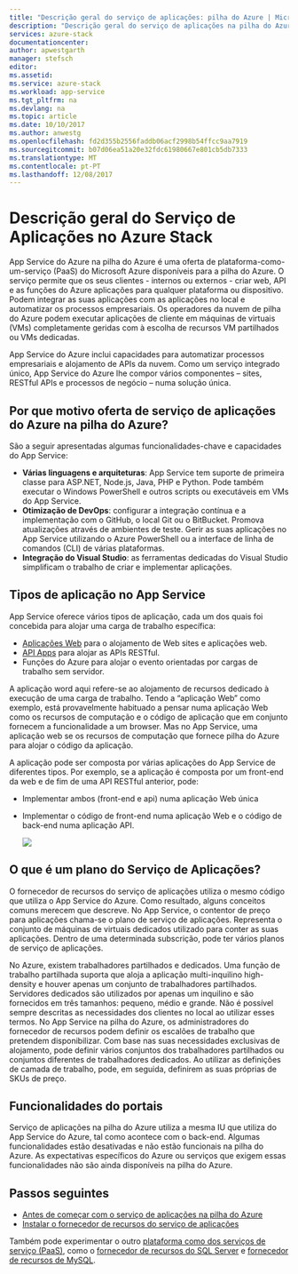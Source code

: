 ```yaml
---
title: "Descrição geral do serviço de aplicações: pilha do Azure | Microsoft Docs"
description: "Descrição geral do serviço de aplicações na pilha do Azure"
services: azure-stack
documentationcenter: 
author: apwestgarth
manager: stefsch
editor: 
ms.assetid: 
ms.service: azure-stack
ms.workload: app-service
ms.tgt_pltfrm: na
ms.devlang: na
ms.topic: article
ms.date: 10/10/2017
ms.author: anwestg
ms.openlocfilehash: fd2d355b2556faddb06acf2998b54ffcc9aa7919
ms.sourcegitcommit: b07d06ea51a20e32fdc61980667e801cb5db7333
ms.translationtype: MT
ms.contentlocale: pt-PT
ms.lasthandoff: 12/08/2017
---
```

# <a name="app-service-on-azure-stack-overview"></a>Descrição geral do Serviço de Aplicações no Azure Stack

App Service do Azure na pilha do Azure é uma oferta de plataforma-como-um-serviço (PaaS) do Microsoft Azure disponíveis para a pilha do Azure. O serviço permite que os seus clientes - internos ou externos - criar web, API e as funções do Azure aplicações para qualquer plataforma ou dispositivo. Podem integrar as suas aplicações com as aplicações no local e automatizar os processos empresariais. Os operadores da nuvem de pilha do Azure podem executar aplicações de cliente em máquinas de virtuais (VMs) completamente geridas com à escolha de recursos VM partilhados ou VMs dedicadas.

App Service do Azure inclui capacidades para automatizar processos empresariais e alojamento de APIs da nuvem. Como um serviço integrado único, App Service do Azure lhe compor vários componentes – sites, RESTful APIs e processos de negócio – numa solução única.

## <a name="why-offer-azure-app-service-on-azure-stack"></a>Por que motivo oferta de serviço de aplicações do Azure na pilha do Azure?

São a seguir apresentadas algumas funcionalidades-chave e capacidades do App Service:
- **Várias linguagens e arquiteturas**: App Service tem suporte de primeira classe para ASP.NET, Node.js, Java, PHP e Python. Pode também executar o Windows PowerShell e outros scripts ou executáveis em VMs do App Service.
- **Otimização de DevOps**: configurar a integração contínua e a implementação com o GitHub, o local Git ou o BitBucket. Promova atualizações através de ambientes de teste. Gerir as suas aplicações no App Service utilizando o Azure PowerShell ou a interface de linha de comandos (CLI) de várias plataformas.
- **Integração do Visual Studio**: as ferramentas dedicadas do Visual Studio simplificam o trabalho de criar e implementar aplicações.

## <a name="app-types-in-app-service"></a>Tipos de aplicação no App Service

App Service oferece vários tipos de aplicação, cada um dos quais foi concebida para alojar uma carga de trabalho específica:

- [Aplicações Web](https://docs.microsoft.com/azure/app-service-web/app-service-web-overview) para o alojamento de Web sites e aplicações web.
- [API Apps](https://docs.microsoft.com/azure/app-service-api/app-service-api-apps-why-best-platform) para alojar as APIs RESTful.
- Funções do Azure para alojar o evento orientadas por cargas de trabalho sem servidor.

A aplicação word aqui refere-se ao alojamento de recursos dedicado à execução de uma carga de trabalho. Tendo a “aplicação Web” como exemplo, está provavelmente habituado a pensar numa aplicação Web como os recursos de computação e o código de aplicação que em conjunto fornecem a funcionalidade a um browser. Mas no App Service, uma aplicação web se os recursos de computação que fornece pilha do Azure para alojar o código da aplicação.

A aplicação pode ser composta por várias aplicações do App Service de diferentes tipos. Por exemplo, se a aplicação é composta por um front-end da web e de fim de uma API RESTful anterior, pode:
- Implementar ambos (front-end e api) numa aplicação Web única
- Implementar o código de front-end numa aplicação Web e o código de back-end numa aplicação API.

   ![](media/azure-stack-app-service-overview/image01.png)

## <a name="what-is-an-app-service-plan"></a>O que é um plano do Serviço de Aplicações?

O fornecedor de recursos do serviço de aplicações utiliza o mesmo código que utiliza o App Service do Azure. Como resultado, alguns conceitos comuns merecem que descreve. No App Service, o contentor de preço para aplicações chama-se o plano de serviço de aplicações. Representa o conjunto de máquinas de virtuais dedicados utilizado para conter as suas aplicações. Dentro de uma determinada subscrição, pode ter vários planos de serviço de aplicações.

No Azure, existem trabalhadores partilhados e dedicados. Uma função de trabalho partilhada suporta que aloja a aplicação multi-inquilino high-density e houver apenas um conjunto de trabalhadores partilhados. Servidores dedicados são utilizados por apenas um inquilino e são fornecidos em três tamanhos: pequeno, médio e grande. Não é possível sempre descritas as necessidades dos clientes no local ao utilizar esses termos. No App Service na pilha do Azure, os administradores do fornecedor de recursos podem definir os escalões de trabalho que pretendem disponibilizar. Com base nas suas necessidades exclusivas de alojamento, pode definir vários conjuntos dos trabalhadores partilhados ou conjuntos diferentes de trabalhadores dedicados. Ao utilizar as definições de camada de trabalho, pode, em seguida, definirem as suas próprias de SKUs de preço.

## <a name="portal-features"></a>Funcionalidades do portais

Serviço de aplicações na pilha do Azure utiliza a mesma IU que utiliza do App Service do Azure, tal como acontece com o back-end. Algumas funcionalidades estão desativadas e não estão funcionais na pilha do Azure. As expectativas específicos do Azure ou serviços que exigem essas funcionalidades não são ainda disponíveis na pilha do Azure.

## <a name="next-steps"></a>Passos seguintes


- [Antes de começar com o serviço de aplicações na pilha do Azure](azure-stack-app-service-before-you-get-started.md)
- [Instalar o fornecedor de recursos do serviço de aplicações](azure-stack-app-service-deploy.md)

Também pode experimentar o outro [plataforma como dos serviços de serviço (PaaS)](azure-stack-tools-paas-services.md), como o [fornecedor de recursos do SQL Server](azure-stack-sql-resource-provider-deploy.md) e [fornecedor de recursos de MySQL](azure-stack-mysql-resource-provider-deploy.md).
